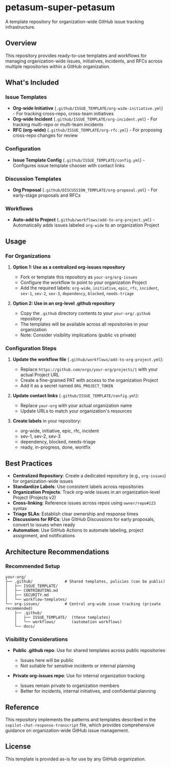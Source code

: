 # petasum-super-petasum

A template repository for organization-wide GitHub issue tracking infrastructure.

## Overview

This repository provides ready-to-use templates and workflows for managing organization-wide issues, initiatives, incidents, and RFCs across multiple repositories within a GitHub organization.

## What's Included

### Issue Templates

- **Org-wide Initiative** (`.github/ISSUE_TEMPLATE/org-wide-initiative.yml`) - For tracking cross-repo, cross-team initiatives
- **Org-wide Incident** (`.github/ISSUE_TEMPLATE/org-incident.yml`) - For tracking multi-repo or multi-team incidents
- **RFC (org-wide)** (`.github/ISSUE_TEMPLATE/org-rfc.yml`) - For proposing cross-repo changes for review

### Configuration

- **Issue Template Config** (`.github/ISSUE_TEMPLATE/config.yml`) - Configures issue template chooser with contact links

### Discussion Templates

- **Org Proposal** (`.github/DISCUSSION_TEMPLATE/org-proposal.yml`) - For early-stage proposals and RFCs

### Workflows

- **Auto-add to Project** (`.github/workflows/add-to-org-project.yml`) - Automatically adds issues labeled `org-wide` to an organization Project

## Usage

### For Organizations

1. **Option 1: Use as a centralized org-issues repository**
   - Fork or template this repository as `your-org/org-issues`
   - Configure the workflow to point to your organization Project
   - Add the required labels: `org-wide`, `initiative`, `epic`, `rfc`, `incident`, `sev-1`, `sev-2`, `sev-3`, `dependency`, `blocked`, `needs-triage`

2. **Option 2: Use in an org-level .github repository**
   - Copy the `.github` directory contents to your `your-org/.github` repository
   - The templates will be available across all repositories in your organization
   - Note: Consider visibility implications (public vs private)

### Configuration Steps

1. **Update the workflow file** (`.github/workflows/add-to-org-project.yml`):
   - Replace `https://github.com/orgs/your-org/projects/1` with your actual Project URL
   - Create a fine-grained PAT with access to the organization Project
   - Add it as a secret named `ORG_PROJECT_TOKEN`

2. **Update contact links** (`.github/ISSUE_TEMPLATE/config.yml`):
   - Replace `your-org` with your actual organization name
   - Update URLs to match your organization's resources

3. **Create labels** in your repository:
   - org-wide, initiative, epic, rfc, incident
   - sev-1, sev-2, sev-3
   - dependency, blocked, needs-triage
   - ready, in-progress, done, wontfix

## Best Practices

- **Centralized Repository**: Create a dedicated repository (e.g., `org-issues`) for organization-wide issues
- **Standardize Labels**: Use consistent labels across repositories
- **Organization Projects**: Track org-wide issues in an organization-level Project (Projects v2)
- **Cross-linking**: Reference issues across repos using `owner/repo#123` syntax
- **Triage SLAs**: Establish clear ownership and response times
- **Discussions for RFCs**: Use GitHub Discussions for early proposals, convert to issues when ready
- **Automation**: Use GitHub Actions to automate labeling, project assignment, and notifications

## Architecture Recommendations

### Recommended Setup

```
your-org/
├── .github/              # Shared templates, policies (can be public)
│   ├── ISSUE_TEMPLATE/
│   ├── CONTRIBUTING.md
│   ├── SECURITY.md
│   └── workflow-templates/
└── org-issues/           # Central org-wide issue tracking (private recommended)
    ├── .github/
    │   ├── ISSUE_TEMPLATE/  (these templates)
    │   └── workflows/       (automation workflows)
    └── docs/
```

### Visibility Considerations

- **Public .github repo**: Use for shared templates across public repositories
  - Issues here will be public
  - Not suitable for sensitive incidents or internal planning
  
- **Private org-issues repo**: Use for internal organization tracking
  - Issues remain private to organization members
  - Better for incidents, internal initiatives, and confidential planning

## Reference

This repository implements the patterns and templates described in the `copilot-chat-response-transcript` file, which provides comprehensive guidance on organization-wide GitHub issue management.

## License

This template is provided as-is for use by any GitHub organization.
